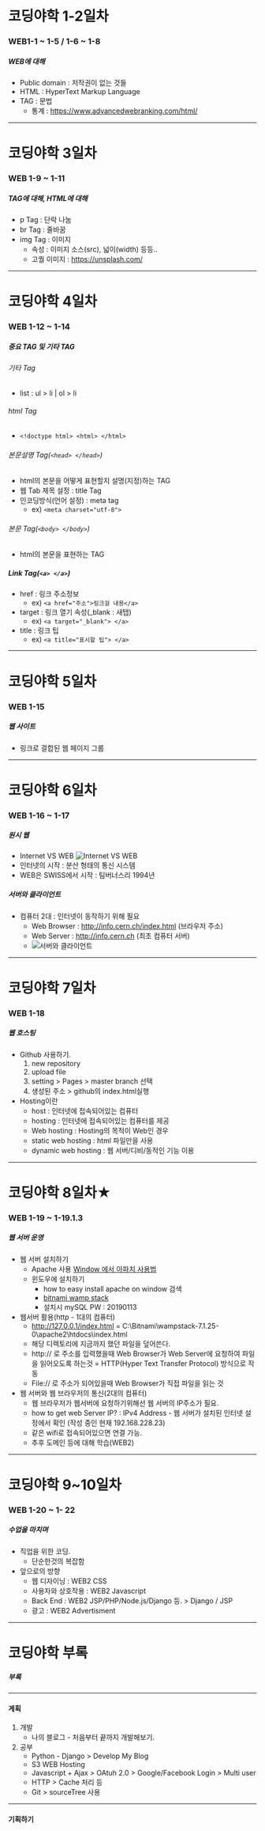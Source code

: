 
# 코딩야학 1-2일차

### WEB1-1 ~ 1-5 / 1-6 ~ 1-8
##### WEB에 대해
- Public domain : 저작권이 없는 것들
- HTML : HyperText Markup Language
- TAG : 문법
  * 통계 : https://www.advancedwebranking.com/html/

***
# 코딩야학 3일차

### WEB 1-9 ~ 1-11
##### TAG에 대해, HTML에 대해
- p Tag : 단락 나눔 
- br Tag : 줄바꿈
- img Tag : 이미지
  * 속성 : 이미지 소스(src), 넓이(width) 등등..
  * 고퀄 이미지 : https://unsplash.com/

***
# 코딩야학 4일차

### WEB 1-12 ~ 1-14
##### 중요 TAG 및 기타 TAG

###### 기타 Tag
- list : ul > li | ol > li

###### html Tag 
- `<!doctype html> <html> </html>`

###### 본문설명 Tag(`<head> </head>`)
- html의 본문을 어떻게 표현할지 설명(지정)하는 TAG
- 웹 Tab 제목 설정 : title Tag
- 인코딩방식(언어 설정) : meta tag  
  * ex) `<meta charset="utf-8">`

###### 본문 Tag(`<body> </body>`)
- html의 본문을 표현하는 TAG

##### Link Tag(`<a> </a>`)
- href : 링크 주소정보
  * ex) `<a href="주소">링크걸 내용</a>`
- target : 링크 열기 속성(_blank : 새탭)
  * ex) `<a target="_blank"> </a>`
- title : 링크 팁
  * ex) `<a title="표시할 팁"> </a>`

***
# 코딩야학 5일차

### WEB 1-15
##### 웹 사이트
- 링크로 결합된 웹 페이지 그룹

***
# 코딩야학 6일차

### WEB 1-16 ~ 1-17
##### 원시 웹
- Internet VS WEB
  ![Internet VS WEB](./Internet_VS_WEB.JPG )
- 인터넷의 시작 : 분산 형태의 통신 시스템
- WEB은 SWISS에서 시작 : 팀버너스리 1994년

##### 서버와 클라이언트
- 컴퓨터 2대 : 인터넷이 동작하기 위해 필요
  - Web Browser : http://info.cern.ch/index.html (브라우저 주소)
  - Web Server : http://info.cern.ch (최초 컴퓨터 서버)
  - ![서버와 클라이언트](./server_client.JPG)

***
# 코딩야학 7일차

### WEB 1-18
##### 웹 호스팅
- Github 사용하기.
  1. new repository
  2. upload file
  3. setting > Pages > master branch 선택
  4. 생성된 주소 > github의 index.html실행
- Hosting이란
  - host : 인터넷에 접속되어있는 컴퓨터
  - hosting : 인터넷에 접속되어있는 컴퓨터를 제공
  - Web hosting : Hosting의 목적이 Web인 경우
  - static web hosting : html 파일만을 사용
  - dynamic web hosting : 웹 서버/디비/동적인 기능 이용

***
# 코딩야학 8일차★

### WEB 1-19 ~ 1-19.1.3
##### 웹 서버 운영

- 웹 서버 설치하기
  - Apache 사용 [Window 에서 아파치 사용법](https://httpd.apache.org/docs/2.4/platform/windows.html)
  - 윈도우에 설치하기
    - how to easy install apache on window 검색
    - [bitnami wamp stack](https://bitnami.com/download/files/stacks/wampstack/7.1.25-0/bitnami-wampstack-7.1.25-0-windows-x64-installer.exe?with_popup_skip_signin=1)
    - 설치시 mySQL PW : 20190113
- 웹서버 활용(http - 1대의 컴퓨터)
  - http://127.0.0.1/index.html = C:\Bitnami\wampstack-7.1.25-0\apache2\htdocs\index.html
  - 해당 디렉토리에 지금까지 했던 파일을 덮어쓴다.
  - http:// 로 주소를 입력했을때 Web Browser가 Web Server에 요청하여 파일을 읽어오도록 하는것 = HTTP(Hyper Text Transfer Protocol) 방식으로 작동
  - File:// 로 주소가 되어있을때 Web Browser가 직접 파일을 읽는 것
- 웹 서버와 웹 브라우저의 통신(2대의 컴퓨터)
  - 웹 브라우저가 웹서버에 요청하기위해선 웹 서버의 IP주소가 필요.
  - how to get web Server IP? : IPv4 Address - 웹 서버가 설치된 인터넷 설정에서 확인 (작성 중인 현재 192.168.228.23)
  - 같은 wifi로 접속되어있으면 연결 가능.
  - 추후 도메인 등에 대해 학습(WEB2)

***
# 코딩야학 9~10일차

### WEB 1-20 ~ 1- 22
##### 수업을 마치며

- 직업을 위한 코딩.
  - 단순한것의 복잡함
- 앞으로의 방향
  - 웹 디자이닝 : WEB2 CSS
  - 사용자와 상호작용 : WEB2 Javascript
  - Back End : WEB2 JSP/PHP/Node.js/Django 등. > Django / JSP
  - 광고 : WEB2 Advertisment

***
# 코딩야학 부록

##### 부록

***
#### 계획
1. 개발
   * 나의 블로그 - 처음부터 끝까지 개발해보기.
2. 공부
   * Python - Django > Develop My Blog
   * S3 WEB Hosting
   * Javascript + Ajax > OAtuh 2.0 > Google/Facebook Login > Multi user
   * HTTP > Cache 처리 등
   * Git > sourceTree 사용

***
#### 기획하기





